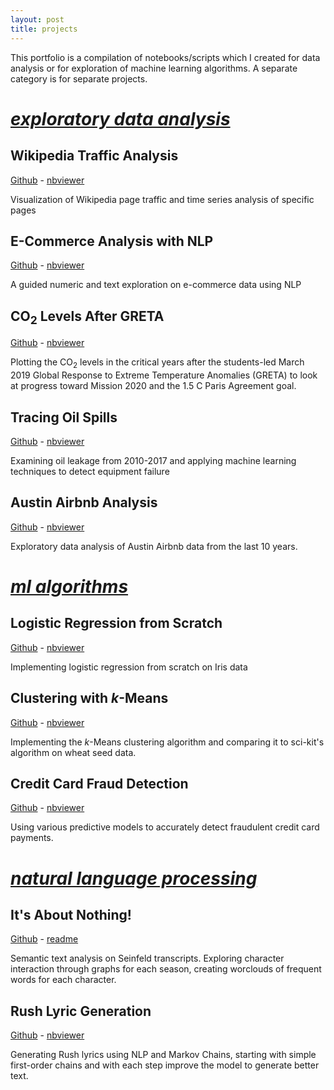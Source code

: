 ```yaml
---
layout: post
title: projects
---
```


This portfolio is a compilation of notebooks/scripts which I created for data analysis or for exploration of machine learning algorithms. A separate category is for separate projects.

# *<ins>exploratory data analysis</ins>*

## Wikipedia Traffic Analysis

[Github](https://github.com/lukaszamora/Wikipedia-Traffic-Analysis) - [nbviewer](https://nbviewer.jupyter.org/github/lukaszamora/Wikipedia-Traffic-Analysis/blob/master/wikipedia-traffic-analysis.ipynb)

Visualization of Wikipedia page traffic and time series analysis of specific pages

## E-Commerce Analysis with NLP

[Github](https://github.com/lukaszamora/E-Commerce-Data-Analysis) - [nbviewer](https://nbviewer.jupyter.org/github/lukaszamora/E-Commerce-Data-Analysis/blob/master/ecommerce-nlp.ipynb)

A guided numeric and text exploration on e-commerce data using NLP

## CO<sub>2</sub> Levels After GRETA

[Github](https://github.com/lukaszamora/CO2-Levels-After-GRETA) - [nbviewer](https://nbviewer.jupyter.org/github/lukaszamora/CO2-Levels-After-GRETA/blob/main/Co2-analysis.ipynb)

Plotting the CO<sub>2</sub> levels in the critical years after the students-led March 2019 Global Response to Extreme Temperature Anomalies (GRETA) to look at progress toward Mission 2020 and the 1.5 C Paris Agreement goal.

## Tracing Oil Spills

[Github](https://github.com/lukaszamora/Oil-Gas-Leakage-Analysis-and-Equipment-Failure-Detection) - [nbviewer](https://github.com/lukaszamora/Oil-Gas-Leakage-Analysis-and-Equipment-Failure-Detection/blob/master/accident-visualizations.ipynb)

Examining oil leakage from 2010-2017 and applying machine learning techniques to detect equipment failure

## Austin Airbnb Analysis

[Github](https://github.com/lukaszamora/Austin-Airbnb-Data-Analysis) - [nbviewer](https://nbviewer.jupyter.org/github/lukaszamora/Austin-Airbnb-Data-Analysis/tree/master/)

Exploratory data analysis of Austin Airbnb data from the last 10 years.

# *<ins>ml algorithms</ins>*

## Logistic Regression from Scratch

[Github](https://github.com/lukaszamora/Logistic-Regression-From-Scratch) - [nbviewer](https://nbviewer.jupyter.org/github/lukaszamora/Logistic-Regression-From-Scratch/blob/master/logistic-regression.ipynb)

Implementing logistic regression from scratch on Iris data

## Clustering with *k*-Means

[Github](https://github.com/lukaszamora/K-means-Clustering) - [nbviewer](https://nbviewer.jupyter.org/github/lukaszamora/K-means-Clustering/blob/master/k-means-notebook.ipynb)

Implementing the *k*-Means clustering algorithm and comparing it to sci-kit's algorithm on wheat seed data.

## Credit Card Fraud Detection

[Github](https://github.com/lukaszamora/Credit-Card-Fraud-Detection) - [nbviewer](https://nbviewer.jupyter.org/github/lukaszamora/Credit-Card-Fraud-Detection/blob/main/credit-card-fraud-detection.ipynb)

Using various predictive models to accurately detect fraudulent credit card payments.

# *<ins>natural language processing</ins>*

## It's About Nothing!

[Github](https://github.com/lukaszamora/Its-About-Nothing) - [readme](https://github.com/lukaszamora/Its-About-Nothing/blob/master/README.md)

Semantic text analysis on Seinfeld transcripts. Exploring character interaction through graphs for each season, creating worclouds of frequent words for each character.

## Rush Lyric Generation

[Github](https://github.com/lukaszamora/Rush-Lyric-Generation) - [nbviewer](https://nbviewer.jupyter.org/github/lukaszamora/Rush-Lyric-Generation/blob/master/rush-nlp-markov.ipynb)

Generating Rush lyrics using NLP and Markov Chains, starting with simple first-order chains and with each step improve the model to generate better text.
